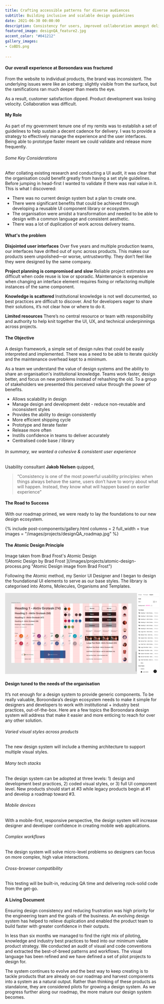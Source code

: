 ```yaml
---
title: Crafting accessible patterns for diverse audiences
subtitle: Building inclusive and scalable design guidelines
date: 2021-06-30 00:00:00
description: Consistency for users, improved collaboration amongst delivery teams with scalability benefits.
featured_image: designQA_feature2.jpg
accent_color: "#041212"
gallery_images:
- CoBDS.png

---
```

#### Our overall experience at Boroondara was fractured

From the website to individual products, the brand was inconsistent. The underlying issues were like an iceberg: slightly visible from the surface, but the ramifications ran much deeper than meets the eye.

As a result, customer satisfaction dipped. Product development was losing velocity. Collaboration was difficult.

#### My Role

As part of my government tenure one of my remits was to establish a set of guidelines to help sustain a decent cadence for delivery.  I was to provide a strategy to effectively manage the experience and the user interfaces.  Being able to prototype faster meant we could validate and release more frequently.

###### Some Key Considerations

After collating existing research and conducting a UI audit, it was clear that the organisation could benefit greatly from having a set style guidelines.  Before jumping in head-first I wanted to validate if there was real value in it.  This is what I discovered:

* There was no current design system but a plan to create one.
* There were significant benefits that could be achieved through developing a reusable UI component library or ecosystem.
* The organisation were amidst a transformation and needed to be able to design with a common language and consistent aesthetic.
* There was a lot of duplication of work across delivery teams.

#### What's the problem

**Disjointed user interfaces**
Over five years and multiple production teams, our interfaces have drifted out of sync across products. This makes our products seem unpolished—or worse, untrustworthy. They don’t feel like they were designed by the same company.

**Project planning is compromised and slow**
Reliable project estimates are difficult when code reuse is low or sporadic. Maintenance is expensive when changing an interface element requires fixing or refactoring multiple instances of the same component.

**Knowledge is scattered**
Institutional knowledge is not well documented, so best practices are difficult to discover. And for developers eager to share their solutions, it’s not clear how or where to do it.

**Limited resources**
There’s no central resource or team with responsibility and authority to help knit together the UI, UX, and technical underpinnings across projects.

#### The Objective

A design framework, a simple set of design rules that could be easily interpreted and implemented.  There was a need to be able to iterate quickly and the maintenance overhead kept to a minimum.

As a team we understand the value of design systems and the ability to share an organisation's institutional knowledge.  Teams work faster, design better, and focus on new problems instead of rehashing the old.  To a group of stakeholders we presented this perceived value through the power of benefits.

* Allows scalability in design
* Manage design and development debt - reduce non-reusable and inconsistent styles
* Provides the ability to design consistently
* More efficient shipping cycle
* Prototype and iterate faster
* Release more often
* Instills confidence in teams to deliver accurately
* Centralised code base / library

###### In summary, we wanted a cohesive & consistent user experience

Usability consultant **Jakob Nielsen** quipped,

> “Consistency is one of the most powerful usability principles: when things always behave the same, users don’t have to worry about what will happen. Instead, they know what will happen based on earlier experience”

#### The Road to Success

With our roadmap primed, we were ready to lay the foundations to our new design ecosystem.

{% include post-components/gallery.html
columns = 2
full_width = true
images = "/images/projects/designQA_roadmap.jpg"
%}

#### The Atomic Design Principle

<figcaption>Image taken from Brad Frost's Atomic Design</figcaption>
![Atomic Design by Brad Frost ](/images/projects/atomic-design-process.png "Atomic Design image from Brad Frost")

Following the Atomic method, my Senior UI Designer and I began to design the foundational UI elements to serve as our base styles.  The library is categorised into Atoms, Molecules, Organisms and Templates.

![CoB design guidelines ](/images/projects/designQA_feature1.png "CoB")

#### Design tuned to the needs of the organisation

It’s not enough for a design system to provide generic components. To be really valuable, Boroondara’s design ecosystem needs to make it simple for designers and developers to work with institutional + industry best practices, out-of-the-box. Here are a few topics the Boroondara design system will address that make it easier and more enticing to reach for over any other solution.

###### Varied visual styles across products

The new design system will include a theming architecture to support multiple visual styles.

###### Many tech stacks

The design system can be adopted at three levels: 1) design and development best practices, 2) coded visual styles, or 3) full UI component level. New products should start at #3 while legacy products begin at #1 and develop a roadmap toward #3.

###### Mobile devices

With a mobile-first, responsive perspective, the design system will increase designer and developer confidence in creating mobile web applications.

###### Complex workflows

The design system will solve micro-level problems so designers can focus on more complex, high value interactions.

###### Cross-browser compatibility

This testing will be built-in, reducing QA time and delivering rock-solid code from the get-go.

#### A Living Document

Ensuring design consistency and reducing frustration was high priority for the engineering team and the goals of the business. An evolving design system has helped to relieve duplication and enabled the product team to build faster with greater confidence in their outputs.

In less than six months we managed to find the right mix of piloting, knowledge and industry best practices to feed into our minimum viable product strategy.  We conducted an audit of visual and code conventions and extracted the best-of-breed patterns and workflows.  The visual language has been refined and we have defined a set of pilot projects to design for.

The system continues to evolve and the best way to keep creating is to tackle products that are already on our roadmap and harvest components into a system as a natural output. Rather than thinking of these products as standalone, they are considered pilots for growing a design system. As we progress further along our roadmap, the more mature our design system becomes.
